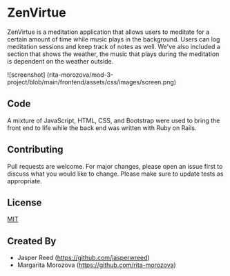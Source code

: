 # ZenVirtue
ZenVirtue is a meditation application that allows users to meditate for a certain amount of time while music plays in the background. Users can log meditation sessions and keep track of notes as well. We've also included a section that shows the weather, the music that plays during the meditation is dependent on the weather outside.

![screenshot] (rita-morozova/mod-3-project/blob/main/frontend/assets/css/images/screen.png)

## Code
A mixture of JavaScript, HTML, CSS, and Bootstrap were used to bring the front end to life while the back end was written with Ruby on Rails.

## Contributing
Pull requests are welcome. For major changes, please open an issue first to discuss what you would like to change.
Please make sure to update tests as appropriate.

## License
[MIT](https://choosealicense.com/licenses/mit/) 

## Created By
* Jasper Reed (https://github.com/jasperwreed)
* Margarita Morozova (https://github.com/rita-morozova)
